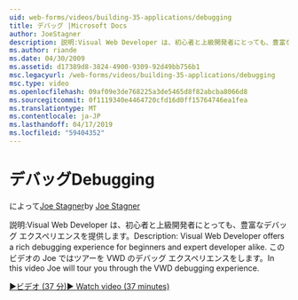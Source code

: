 ```yaml
---
uid: web-forms/videos/building-35-applications/debugging
title: デバッグ |Microsoft Docs
author: JoeStagner
description: 説明:Visual Web Developer は、初心者と上級開発者にとっても、豊富なデバッグ エクスペリエンスを提供します。 このビデオでは Joe はツアーを VW をしています.
ms.author: riande
ms.date: 04/30/2009
ms.assetid: d17389d8-3824-4900-9309-92d49bb756b1
msc.legacyurl: /web-forms/videos/building-35-applications/debugging
msc.type: video
ms.openlocfilehash: 09af09e3de768225a3de5465d8f82abcba8066d8
ms.sourcegitcommit: 0f1119340e4464720cfd16d0ff15764746ea1fea
ms.translationtype: MT
ms.contentlocale: ja-JP
ms.lasthandoff: 04/17/2019
ms.locfileid: "59404352"
---
```

# <a name="debugging"></a><span data-ttu-id="1c23b-104">デバッグ</span><span class="sxs-lookup"><span data-stu-id="1c23b-104">Debugging</span></span>

<span data-ttu-id="1c23b-105">によって[Joe Stagner](https://github.com/JoeStagner)</span><span class="sxs-lookup"><span data-stu-id="1c23b-105">by [Joe Stagner](https://github.com/JoeStagner)</span></span>

<span data-ttu-id="1c23b-106">説明:Visual Web Developer は、初心者と上級開発者にとっても、豊富なデバッグ エクスペリエンスを提供します。</span><span class="sxs-lookup"><span data-stu-id="1c23b-106">Description: Visual Web Developer offers a rich debugging experience for beginners and expert developer alike.</span></span> <span data-ttu-id="1c23b-107">このビデオの Joe ではツアーを VWD のデバッグ エクスペリエンスをします。</span><span class="sxs-lookup"><span data-stu-id="1c23b-107">In this video Joe will tour you through the VWD debugging experience.</span></span>

[<span data-ttu-id="1c23b-108">&#9654;ビデオ (37 分)</span><span class="sxs-lookup"><span data-stu-id="1c23b-108">&#9654; Watch video (37 minutes)</span></span>](https://channel9.msdn.com/Blogs/ASP-NET-Site-Videos/debugging)
